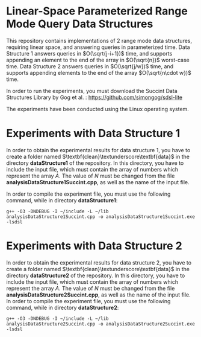 # Linear-Space Parameterized Range Mode Query Data Structures 

This repository contains implementations of 2 range mode data structures, requiring linear space, and answering queries in parameterized time. Data Structure 1 answers queries in $O(\sqrt{j-i+1})$ time, and supports appending an element to the end of the array in $O(\sqrt{n})$ worst-case time. Data Structure 2 answers queries in $O(\sqrt{j/w})$ time, and supports appending elements to the end of the array $O(\sqrt{n\cdot w})$ time.

In order to run the experiments, you must download the Succint Data Structures Library  by Gog et al. : 
https://github.com/simongog/sdsl-lite

The experiments have been conducted using the Linux operating system.

# Experiments with Data Structure 1

In order to obtain the experimental results for data structure 1, you have to create a folder named $\textbf{clean}\textunderscore\textbf{data}$ in the directory $\textbf{dataStructure1}$ of the repository. In this directory, you have to include the input file, which must contain the array of numbers which represent the array $A$. The value of $N$ must be changed from the file $\textbf{analysisDataStructure1Succint.cpp}$, as well as the name of the input file. 

In order to compile the experiment file, you must use the following command, while in directory $\textbf{dataStructure1}$:

 `g++ -O3 -DNDEBUG -I ~/include -L ~/lib  analysisDataStructure1Succint.cpp -o analysisDataStructure1Succint.exe -lsdsl` 


# Experiments with Data Structure 2

In order to obtain the experimental results for data structure 2, you have to create a folder named $\textbf{clean}\textunderscore\textbf{data}$ in the directory $\textbf{dataStructure2}$ of the repository. In this directory, you have to include the input file, which must contain the array of numbers which represent the array $A$. The value of $N$ must be changed from the file $\textbf{analysisDataStructure2Succint.cpp}$, as well as the name of the input file.
In order to compile the experiment file, you must use the following command, while in directory $\textbf{dataStructure2}$:

 `g++ -O3 -DNDEBUG -I ~/include -L ~/lib  analysisDataStructure2Succint.cpp -o analysisDataStructure2Succint.exe -lsdsl` 

